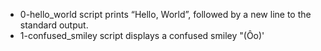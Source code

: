 - 0-hello_world script prints “Hello, World”, followed by a new line to the standard output.
- 1-confused_smiley script displays a confused smiley "(Ôo)'
